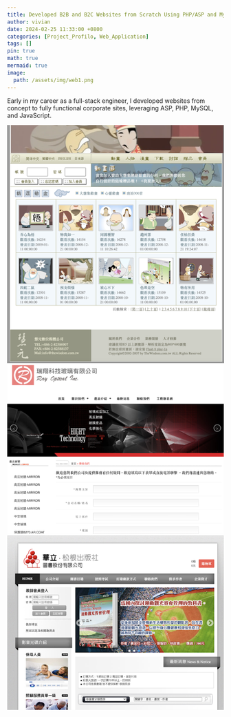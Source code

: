 ```yaml
---
title: Developed B2B and B2C Websites from Scratch Using PHP/ASP and MySQL
author: vivian
date: 2024-02-25 11:33:00 +0800
categories: [Project_Profilo, Web_Application]
tags: []
pin: true
math: true
mermaid: true
image:
  path: /assets/img/web1.png  
---
```

 
 

Early in my career as a full-stack engineer, I developed websites from concept to fully functional corporate sites, leveraging ASP, PHP, MySQL, and JavaScript.

![figure](/assets/img/web1.png)
![figure](/assets/img/web2.png)
![figure](/assets/img/web3.png)



